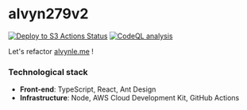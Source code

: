 # alvyn279v2
[![Deploy to S3 Actions Status](https://github.com/alvyn279/alvyn279v2/workflows/aws-s3-deploy/badge.svg)](https://github.com/alvyn279/alvyn279v2/actions/)
[![CodeQL analysis](https://github.com/alvyn279/alvyn279v2/workflows/codeql-analysis/badge.svg)](https://github.com/alvyn279/alvyn279v2/actions/)


Let's refactor [alvynle.me](https://alvynle.me) !

### Technological stack

 - **Front-end**: TypeScript, React, Ant Design
 - **Infrastructure**: Node, AWS Cloud Development Kit, GitHub Actions
